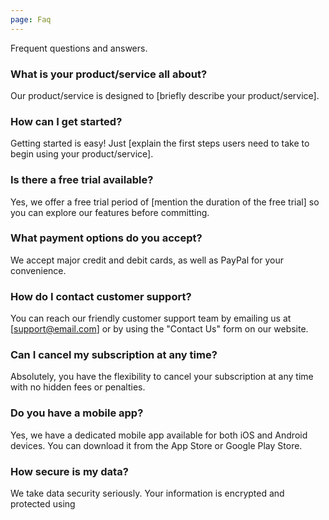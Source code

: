 ```yaml
---
page: Faq
---
```

Frequent questions and answers.

### What is your product/service all about?

Our product/service is designed to [briefly describe your product/service].

### How can I get started?

Getting started is easy! Just [explain the first steps users need to take to begin using your product/service].

### Is there a free trial available?

Yes, we offer a free trial period of [mention the duration of the free trial] so you can explore our features before committing.

### What payment options do you accept?

We accept major credit and debit cards, as well as PayPal for your convenience.

### How do I contact customer support?

You can reach our friendly customer support team by emailing us at [support@email.com] or by using the "Contact Us" form on our website.

### Can I cancel my subscription at any time?

Absolutely, you have the flexibility to cancel your subscription at any time with no hidden fees or penalties.

### Do you have a mobile app?

Yes, we have a dedicated mobile app available for both iOS and Android devices. You can download it from the App Store or Google Play Store.

### How secure is my data?

We take data security seriously. Your information is encrypted and protected using
